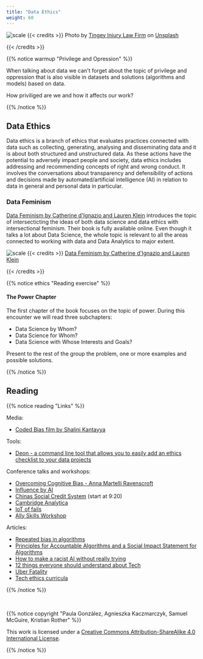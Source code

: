 ```yaml
---
title: "Data Ethics"
weight: 60
---
```



![scale](/images/scale.jpg)
{{< credits >}}
Photo by <a href="https://unsplash.com/photos/yCdPU73kGSc">Tingey Injury Law Firm</a> on <a href="https://unsplash.com/s/photos/explore?utm_source=unsplash&utm_medium=referral&utm_content=creditCopyText">Unsplash</a>
  
{{< /credits >}}


{{% notice warmup "Privilege and Opression" %}}

When talking about data we can't forget about the topic of privilege and oppression that is also visible in datasets and solutions (algorithms and models) based on data.

How priviliged are we and how it affects our work?

{{% /notice %}}


## Data Ethics

Data ethics is a branch of ethics that evaluates practices connected with data such as collecting, generating, analysing and disseminating data and it is about both structured and unstructured data. As these actions have the potential to adversely impact people and society, data ethics includes addressing and recommending concepts of right and wrong conduct. It involves the conversations about transparency and defensibility of actions and decisions made by automated/artificial intelligence (AI) in relation to data in general and personal data in particular.


### Data Feminism

[Data Feminism by Catherine d'Ignazio and Lauren Klein](https://data-feminism.mitpress.mit.edu/) introduces the topic of intersecticting the ideas of both data science and data ethics with intersectional feminism. Their book is fully available online. Even though it talks a lot about Data Science, the whole topic is relevant to all the areas connected to working with data and Data Analytics to major extent.

![scale](/images/data_feminism.jpg)
{{< credits >}}
<a href="https://data-feminism.mitpress.mit.edu/">Data Feminism by Catherine d'Ignazio and Lauren Klein</a>
  
{{< /credits >}}


{{% notice ethics "Reading exercise" %}}

#### The Power Chapter 
The first chapter of the book focuses on the topic of power. During this encounter we will read three subchapters:
- Data Science by Whom?
- Data Science for Whom?
- Data Science with Whose Interests and Goals?

Present to the rest of the group the problem, one or more examples and possible solutions.

{{% /notice %}}


## Reading

{{% notice reading "Links" %}}

Media:
- [Coded Bias film by Shalini Kantayya](https://www.codedbias.com/)

Tools:
- [Deon - a command line tool that allows you to easily add an ethics checklist to your data projects](https://deon.drivendata.org/)

Conference talks and workshops:
- [Overcoming Cognitive Bias - Anna Martelli Ravenscroft](https://youtu.be/eC56hwmFCG8)
- [Influence by AI](https://media.ccc.de/v/34c3-8811-beeinflussung_durch_kunstliche_intelligenz)
- [Chinas Social Credit System](https://media.ccc.de/v/34c3-8874-gamified_control) (start
   at 9:20)
- [Cambridge Analytica](https://media.ccc.de/v/34c3-9233-uncovering_british_spies_web_of_sockpuppet_social_media_personas)
- [IoT of fails](https://media.ccc.de/v/34c3-9193-internet_of_fails)
- [Ally Skills Workshop](https://frameshiftconsulting.com/ally-skills-workshop/)

Articles:
- [Repeated bias in algorithms](https://interaktiv.br.de/ki-bewerbung/en/)
- [Principles for Accountable Algorithms and a Social Impact Statement for Algorithms](https://www.fatml.org/resources/principles-for-accountable-algorithms)
- [How to make a racist AI without really trying](https://blog.conceptnet.io/2017/07/13/how-to-make-a-racist-ai-without-really-trying/)
- [12 things everyone should understand about Tech](https://medium.com/humane-tech/12-things-everyone-should-understand-about-tech-d158f5a26411)
- [Uber Fatality](https://www.nytimes.com/2018/03/19/technology/uber-driverless-fatality.html)
- [Tech ethics curricula](https://docs.google.com/spreadsheets/u/1/d/e/2PACX-1vRCu6x05zUeFEjEcyfMk6VMz_7khn5XhyjuV4_rcE5Y62yEbcIDgiQXbFfkFNy0HwErPKa7-iki7wkq/pubhtml?gid=0)


{{% /notice %}}

<br>

{{% notice copyright "Paula González, Agnieszka Kaczmarczyk, Samuel McGuire, Kristian Rother" %}}

This work is licensed under a [Creative Commons Attribution-ShareAlike 4.0 International License](https://creativecommons.org/licenses/by-sa/4.0/).

{{% /notice %}}
